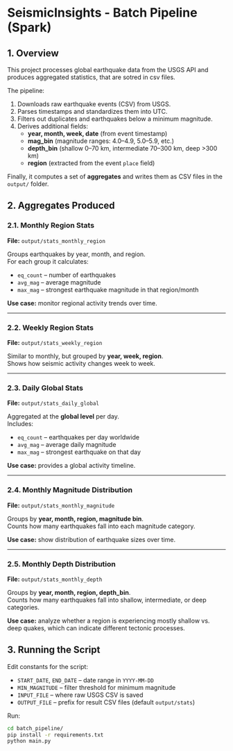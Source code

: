 # SeismicInsights - Batch Pipeline (Spark)

## 1. Overview

This project processes global earthquake data from the USGS API and produces aggregated statistics, that are sotred in csv files.

The pipeline:
1. Downloads raw earthquake events (CSV) from USGS.
2. Parses timestamps and standardizes them into UTC.
3. Filters out duplicates and earthquakes below a minimum magnitude.
4. Derives additional fields:
   - **year, month, week, date** (from event timestamp)
   - **mag_bin** (magnitude ranges: 4.0–4.9, 5.0–5.9, etc.)
   - **depth_bin** (shallow 0–70 km, intermediate 70–300 km, deep >300 km)
   - **region** (extracted from the event `place` field)

Finally, it computes a set of **aggregates** and writes them as CSV files in the `output/` folder.



## 2. Aggregates Produced

### 2.1. Monthly Region Stats
**File:** `output/stats_monthly_region`

Groups earthquakes by year, month, and region.  
For each group it calculates:
- `eq_count` – number of earthquakes
- `avg_mag` – average magnitude
- `max_mag` – strongest earthquake magnitude in that region/month

**Use case:** monitor regional activity trends over time.

---

### 2.2. Weekly Region Stats
**File:** `output/stats_weekly_region`

Similar to monthly, but grouped by **year, week, region**.  
Shows how seismic activity changes week to week.


---

### 2.3. Daily Global Stats
**File:** `output/stats_daily_global`

Aggregated at the **global level** per day.  
Includes:
- `eq_count` – earthquakes per day worldwide
- `avg_mag` – average daily magnitude
- `max_mag` – strongest earthquake on that day

**Use case:** provides a global activity timeline.

---

### 2.4. Monthly Magnitude Distribution
**File:** `output/stats_monthly_magnitude`

Groups by **year, month, region, magnitude bin**.  
Counts how many earthquakes fall into each magnitude category.

**Use case:** show distribution of earthquake sizes over time.

---

### 2.5. Monthly Depth Distribution
**File:** `output/stats_monthly_depth`

Groups by **year, month, region, depth_bin**.  
Counts how many earthquakes fall into shallow, intermediate, or deep categories.

**Use case:** analyze whether a region is experiencing mostly shallow vs. deep quakes, which can indicate different tectonic processes.



## 3. Running the Script

Edit constants for the script:
- `START_DATE`, `END_DATE` – date range in `YYYY-MM-DD`
- `MIN_MAGNITUDE` – filter threshold for minimum magnitude
- `INPUT_FILE` – where raw USGS CSV is saved
- `OUTPUT_FILE` – prefix for result CSV files (default `output/stats`)

Run:
```bash
cd batch_pipeline/
pip install -r requirements.txt
python main.py
